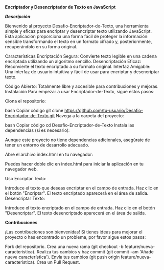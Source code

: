 **Encriptador y Desencriptador de Texto en JavaScript**

***Descripción***

Bienvenido al proyecto Desafio-Encriptador-de-Texto, una herramienta simple y eficaz para encriptar y desencriptar texto utilizando JavaScript. Esta aplicación proporciona una forma fácil de proteger la información sensible transformando el texto en un formato cifrado y, posteriormente, recuperándolo en su forma original.

Características
Encriptación Segura: Convierte texto legible en una cadena encriptada utilizando un algoritmo sencillo.
Desencriptación Eficaz: Reconvierte el texto encriptado a su formato original.
Interfaz Amigable: Una interfaz de usuario intuitiva y fácil de usar para encriptar y desencriptar texto.

Código Abierto: Totalmente libre y accesible para contribuciones y mejoras.
Instalación
Para empezar a usar Encriptador-de-Texto, sigue estos pasos:

Clona el repositorio:

bash
Copiar código
git clone https://github.com/tu-usuario/Desafio-Encriptador-de-Texto.git
Navega a la carpeta del proyecto:

bash
Copiar código
cd Desafio-Encriptador-de-Texto
Instala las dependencias (si es necesario):

Aunque este proyecto no tiene dependencias adicionales, asegúrate de tener un entorno de desarrollo adecuado.

Abre el archivo index.html en tu navegador:

Puedes hacer doble clic en index.html para iniciar la aplicación en tu navegador web.

Uso
Encriptar Texto:

Introduce el texto que deseas encriptar en el campo de entrada.
Haz clic en el botón "Encriptar".
El texto encriptado aparecerá en el área de salida.
Desencriptar Texto:

Introduce el texto encriptado en el campo de entrada.
Haz clic en el botón "Desencriptar".
El texto desencriptado aparecerá en el área de salida.

**Contribuciones**

¡Las contribuciones son bienvenidas! Si tienes ideas para mejorar el proyecto o has encontrado un problema, por favor sigue estos pasos:

Fork del repositorio.
Crea una nueva rama (git checkout -b feature/nueva-caracteristica).
Realiza tus cambios y haz commit (git commit -am 'Añade nueva característica').
Envía tus cambios (git push origin feature/nueva-caracteristica).
Crea un Pull Request.


